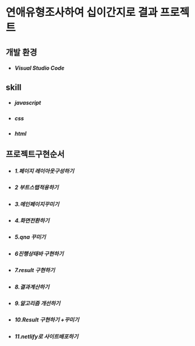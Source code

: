   
# 연애유형조사하여 십이간지로 결과 프로젝트

 ## 개발 환경
- ##### Visual Studio Code
 
 ## skill
- ##### javascript
 - ##### css
- ##### html

## 프로젝트구현순서

- ##### 1.페이지 레이아웃구성하기
- ##### 2 부트스탭적용하기
- ##### 3.메인페이지꾸미기
- ##### 4.화면전환하기
- ##### 5.qna 꾸미기
- ##### 6진행상태바 구현하기
- ##### 7.result 구현하기
- ##### 8.결과계산하기
- ##### 9.알고리즘 개선하기
- ##### 10.Result 구현하기 +꾸미기
- ##### 11.netlify로 사이트배포하기
